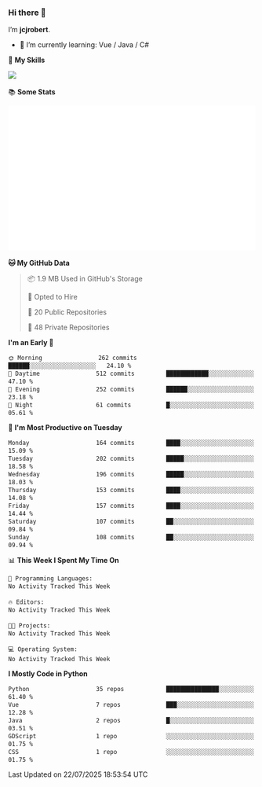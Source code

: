 ### Hi there 👋

I’m **jcjrobert**.

- 🌱 I’m currently learning: Vue / Java / C#

🌟 **My Skills**

![](https://img.shields.io/badge/-Python-3e74a2?style=flat-square&logo=Python&logoColor=fff)

📚 **Some Stats**

![](https://github.com/jcjrobert/github-stats/blob/master/generated/overview.svg)

<!--START_SECTION:waka-->
**🐱 My GitHub Data** 

> 📦 1.9 MB Used in GitHub's Storage 
 > 
> 💼 Opted to Hire
 > 
> 📜 20 Public Repositories 
 > 
> 🔑 48 Private Repositories 
 > 
**I'm an Early 🐤** 

```text
🌞 Morning                262 commits         ██████░░░░░░░░░░░░░░░░░░░   24.10 % 
🌆 Daytime                512 commits         ████████████░░░░░░░░░░░░░   47.10 % 
🌃 Evening                252 commits         ██████░░░░░░░░░░░░░░░░░░░   23.18 % 
🌙 Night                  61 commits          █░░░░░░░░░░░░░░░░░░░░░░░░   05.61 % 
```
📅 **I'm Most Productive on Tuesday** 

```text
Monday                   164 commits         ████░░░░░░░░░░░░░░░░░░░░░   15.09 % 
Tuesday                  202 commits         █████░░░░░░░░░░░░░░░░░░░░   18.58 % 
Wednesday                196 commits         █████░░░░░░░░░░░░░░░░░░░░   18.03 % 
Thursday                 153 commits         ████░░░░░░░░░░░░░░░░░░░░░   14.08 % 
Friday                   157 commits         ████░░░░░░░░░░░░░░░░░░░░░   14.44 % 
Saturday                 107 commits         ██░░░░░░░░░░░░░░░░░░░░░░░   09.84 % 
Sunday                   108 commits         ██░░░░░░░░░░░░░░░░░░░░░░░   09.94 % 
```


📊 **This Week I Spent My Time On** 

```text
💬 Programming Languages: 
No Activity Tracked This Week

🔥 Editors: 
No Activity Tracked This Week

🐱‍💻 Projects: 
No Activity Tracked This Week

💻 Operating System: 
No Activity Tracked This Week
```

**I Mostly Code in Python** 

```text
Python                   35 repos            ███████████████░░░░░░░░░░   61.40 % 
Vue                      7 repos             ███░░░░░░░░░░░░░░░░░░░░░░   12.28 % 
Java                     2 repos             █░░░░░░░░░░░░░░░░░░░░░░░░   03.51 % 
GDScript                 1 repo              ░░░░░░░░░░░░░░░░░░░░░░░░░   01.75 % 
CSS                      1 repo              ░░░░░░░░░░░░░░░░░░░░░░░░░   01.75 % 
```




 Last Updated on 22/07/2025 18:53:54 UTC
<!--END_SECTION:waka-->
